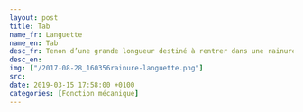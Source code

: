```yaml
---
layout: post
title: Tab
name_fr: Languette
name_en: Tab
desc_fr: Tenon d’une grande longueur destiné à rentrer dans une rainure et assurer en général une liaison glissière.
desc_en: 
img: ["/2017-08-28_160356rainure-languette.png"]
src: 
date: 2019-03-15 17:58:00 +0100
categories: [Fonction mécanique]
---
```

